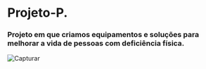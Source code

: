 # Projeto-P.
### Projeto em que criamos equipamentos e soluções para melhorar a vida de pessoas com deficiência física.





![Capturar](https://user-images.githubusercontent.com/101568308/166516262-18271f19-b5e0-4750-b6ef-497689be7d67.JPG)

